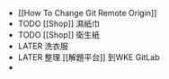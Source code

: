 - [[How To Change Git Remote Origin]]
- TODO [[Shop]] 濕紙巾
- TODO [[Shop]] 衛生紙
- LATER 洗衣服
- LATER 整理 [[解題平台]] 到WKE GitLab
-